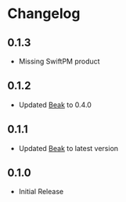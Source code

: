 # Changelog

## 0.1.3

* Missing SwiftPM product

## 0.1.2

* Updated [Beak](https://github.com/yonaskolb/Beak) to 0.4.0

## 0.1.1

* Updated [Beak](https://github.com/yonaskolb/Beak) to latest version

## 0.1.0

* Initial Release
